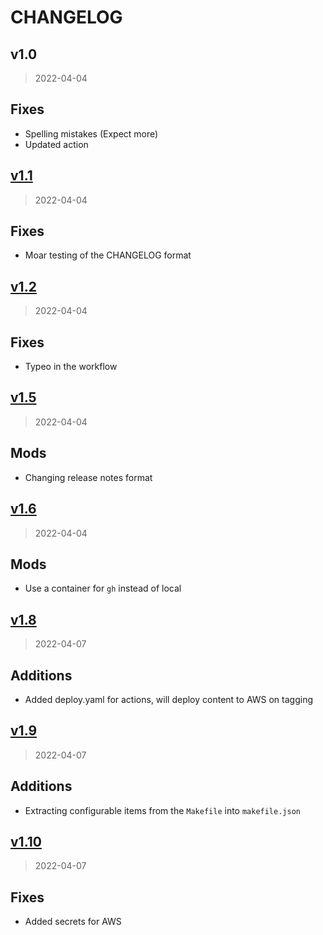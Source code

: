 # CHANGELOG

<a name="v1.0"></a>
## v1.0

> 2022-04-04

## Fixes
* Spelling mistakes (Expect more)
* Updated action

<a name="v1.1"></a>
## [v1.1](https://github.com/replicant0wnz/dronemusic.co/compare/v1.0...v1.1)

> 2022-04-04

## Fixes
* Moar testing of the CHANGELOG format

<a name="v1.2"></a>
## [v1.2](https://github.com/replicant0wnz/dronemusic.co/compare/v1.1...v1.2)

> 2022-04-04

## Fixes
* Typeo in the workflow

<a name="v1.5"></a>
## [v1.5](https://github.com/replicant0wnz/dronemusic.co/compare/v1.4...v1.5)

> 2022-04-04

## Mods
* Changing release notes format

<a name="v1.6"></a>
## [v1.6](https://github.com/replicant0wnz/dronemusic.co/compare/v1.5...v1.6)

> 2022-04-04

## Mods
* Use a container for `gh` instead of local

<a name="v1.8"></a>
## [v1.8](https://github.com/replicant0wnz/dronemusic.co/compare/v1.7...v1.8)

> 2022-04-07

## Additions
* Added deploy.yaml for actions, will deploy content to AWS on tagging


<a name="v1.9"></a>
## [v1.9](https://github.com/replicant0wnz/dronemusic.co/compare/v1.8...v1.9)

> 2022-04-07

## Additions
* Extracting configurable items from the `Makefile` into `makefile.json`

<a name="v1.10"></a>
## [v1.10](https://github.com/replicant0wnz/dronemusic.co/compare/v1.9...v1.10)

> 2022-04-07

## Fixes
* Added secrets for AWS

